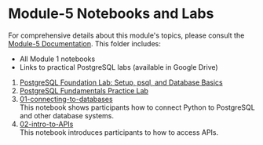 
# Module-5 Notebooks and Labs

For comprehensive details about this module's topics, please consult the [Module-5 Documentation](docs/modules/module5_databases_apis.md). This folder includes:
- All Module 1 notebooks
- Links to practical PostgreSQL labs (available in Google Drive)

1. [PostgreSQL Foundation Lab: Setup, psql, and Database Basics](https://docs.google.com/document/d/1pSBHe5ls-EL-EjNQrx3TUTNk_CK4YrsofMW-2XQ77R8/edit?usp=sharing)
2. [PostgreSQL Fundamentals Practice Lab](https://docs.google.com/document/d/1w3N9B7hw41iS5cheyZYfnVUVdqLGiOmn-94eDJ4jRCQ/edit?usp=sharing)
3. [01-connecting-to-databases](docs/notebooks/module-5/01-connecting-to-databases.ipynb)  
   This notebook shows participants how to connect Python to PostgreSQL and other database systems.
4. [02-intro-to-APIs](docs/notebooks/module-5/02-intro-to-APIs.ipynb)  
   This notebook introduces participants to how to access APIs.

